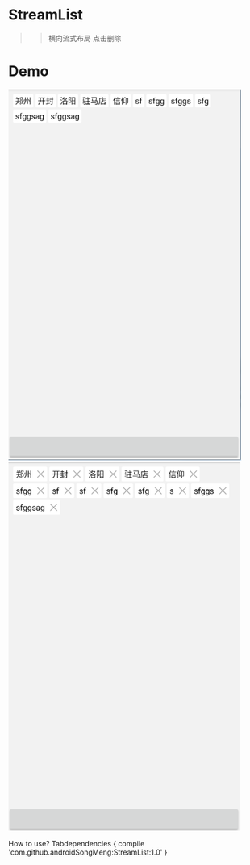 # StreamList
>>横向流式布局 点击删除
# Demo
![](https://github.com/androidSongMeng/StreamList/raw/master/1.png)
![](https://github.com/androidSongMeng/StreamList/raw/master/2.png)

How to use?
	Tabdependencies {
	        compile 'com.github.androidSongMeng:StreamList:1.0'
	}





